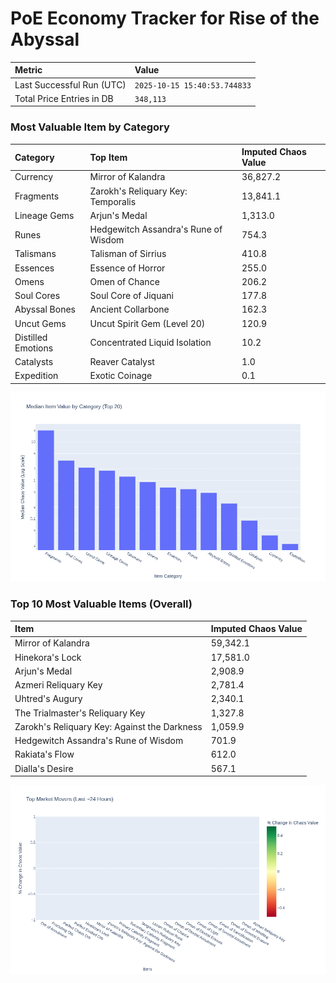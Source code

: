 # PoE Economy Tracker for Rise of the Abyssal

<!-- START_MAINTENANCE -->
| Metric | Value |
|:---|:---|
| Last Successful Run (UTC) | `2025-10-15 15:40:53.744833` |
| Total Price Entries in DB | `348,113` |

<!-- END_MAINTENANCE -->

<!-- START_DATAFRAME_DEBUG -->
<!-- END_DATAFRAME_DEBUG -->

<!-- START_CATEGORY_ANALYSIS -->
### Most Valuable Item by Category
| Category | Top Item | Imputed Chaos Value |
| :--- | :--- | :--- |
| Currency | Mirror of Kalandra | 36,827.2 |
| Fragments | Zarokh's Reliquary Key: Temporalis | 13,841.1 |
| Lineage Gems | Arjun's Medal | 1,313.0 |
| Runes | Hedgewitch Assandra's Rune of Wisdom | 754.3 |
| Talismans | Talisman of Sirrius | 410.8 |
| Essences | Essence of Horror | 255.0 |
| Omens | Omen of Chance | 206.2 |
| Soul Cores | Soul Core of Jiquani | 177.8 |
| Abyssal Bones | Ancient Collarbone | 162.3 |
| Uncut Gems | Uncut Spirit Gem (Level 20) | 120.9 |
| Distilled Emotions | Concentrated Liquid Isolation | 10.2 |
| Catalysts | Reaver Catalyst | 1.0 |
| Expedition | Exotic Coinage | 0.1 |


![Category Analysis Chart](charts/category_analysis.png)
<!-- END_ANALYSIS -->

<!-- START_ANALYSIS -->
### Top 10 Most Valuable Items (Overall)
| Item | Imputed Chaos Value |
| :--- | :--- |
| Mirror of Kalandra | 59,342.1 |
| Hinekora's Lock | 17,581.0 |
| Arjun's Medal | 2,908.9 |
| Azmeri Reliquary Key | 2,781.4 |
| Uhtred's Augury | 2,340.1 |
| The Trialmaster's Reliquary Key | 1,327.8 |
| Zarokh's Reliquary Key: Against the Darkness | 1,059.9 |
| Hedgewitch Assandra's Rune of Wisdom | 701.9 |
| Rakiata's Flow | 612.0 |
| Dialla's Desire | 567.1 |


![Market Movers Chart](charts/market_movers.png)
<!-- END_ANALYSIS -->
